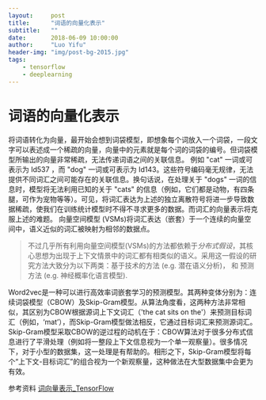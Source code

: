 ```yaml
---
layout:     post
title:      "词语的向量化表示"
subtitle:   ""
date:       2018-06-09 10:00:00
author:     "Luo Yifu"
header-img: "img/post-bg-2015.jpg"
tags:
    - tensorflow
    - deeplearning
---
```

# 词语的向量化表示
将词语转化为向量，最开始会想到词袋模型，即想象每个词放入一个词袋，一段文字可以表述成一个稀疏的向量，向量中的元素就是每个词的词袋的编号。但词袋模型所输出的向量非常稀疏，无法传递词语之间的关联信息。
例如 "cat" 一词或可表示为 Id537 ，而 "dog" 一词或可表示为 Id143。这些符号编码毫无规律，无法提供不同词汇之间可能存在的关联信息。换句话说，在处理关于 "dogs" 一词的信息时，模型将无法利用已知的关于 "cats" 的信息（例如，它们都是动物，有四条腿，可作为宠物等等）。可见，将词汇表达为上述的独立离散符号将进一步导致数据稀疏，使我们在训练统计模型时不得不寻求更多的数据。而词汇的向量表示将克服上述的难题。
向量空间模型 (VSMs)将词汇表达（嵌套）于一个连续的向量空间中，语义近似的词汇被映射为相邻的数据点。
> 不过几乎所有利用向量空间模型(VSMs)的方法都依赖于*分布式假设*，其核心思想为出现于上下文情景中的词汇都有相类似的语义。采用这一假设的研究方法大致分为以下两类：基于技术的方法 (e.g. 潜在语义分析)， 和 预测方法 (e.g. 神经概率化语言模型).

Word2vec是一种可以进行高效率词嵌套学习的预测模型。其两种变体分别为：连续词袋模型（CBOW）及Skip-Gram模型。从算法角度看，这两种方法非常相似，其区别为CBOW根据源词上下文词汇（'the cat sits on the'）来预测目标词汇（例如，‘mat’），而Skip-Gram模型做法相反，它通过目标词汇来预测源词汇。Skip-Gram模型采取CBOW的逆过程的动机在于：CBOW算法对于很多分布式信息进行了平滑处理（例如将一整段上下文信息视为一个单一观察量）。很多情况下，对于小型的数据集，这一处理是有帮助的。相形之下，Skip-Gram模型将每个“上下文-目标词汇”的组合视为一个新观察量，这种做法在大型数据集中会更为有效。

参考资料
[词向量表示_TensorFlow](http://www.tensorfly.cn/tfdoc/tutorials/word2vec.html)